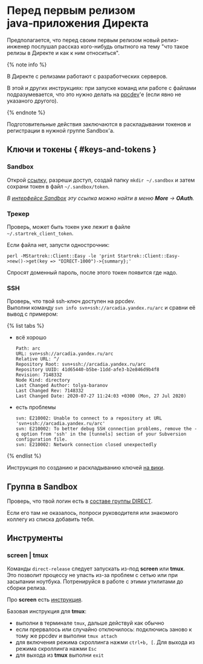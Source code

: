# Перед первым релизом java‑приложения Директа

Предполагается, что перед своим первым релизом новый релиз-инженер послушал рассказ
кого-нибудь опытного на тему "что такое релизы в Директе и как к ним относиться".

{% note info %}

В Директе с релизами работают с разработческих серверов.

В этой и других инструкциях: при запуске команд или работе с файлами подразумевается,
что это нужно делать на [ppcdev](../../glossary/glossary.md#ppcdev)'е
(если явно не указаного другого).

{% endnote %}

Подготовительные действия заключаются в раскладывании токенов и регистрации в нужной группе Sandbox'а.

## Ключи и токены { #keys-and-tokens }

### Sandbox
Открой [ссылку](https://sandbox.yandex-team.ru/oauth),
разреши доступ,
создай папку `mkdir ~/.sandbox` и затем
сохрани токен в файл `~/.sandbox/token`.

_В [интерфейсе Sandbox](https://sandbox.yandex-team.ru) эту ссылка можно найти в меню **More** → **OAuth**._

### Трекер
Проверь, может быть токен уже лежит в файле `~/.startrek_client_token`.

Если файла нет, запусти однострочник:  
```
perl -MStartrek::Client::Easy -le 'print Startrek::Client::Easy->new()->get(key => "DIRECT-1000")->{summary};'
```  
Спросят доменный пароль, после этого токен появится где надо. 

### SSH
Проверь, что твой ssh-ключ доступен на ppcdev.  
Выполни команду `svn info svn+ssh://arcadia.yandex.ru/arc` и сравни её вывод с примером:

{% list tabs %}

- всё хорошо
  
  ```
  Path: arc
  URL: svn+ssh://arcadia.yandex.ru/arc
  Relative URL: ^/
  Repository Root: svn+ssh://arcadia.yandex.ru/arc
  Repository UUID: 41d65440-b5be-11dd-afe3-b2e846d9b4f8
  Revision: 7148332
  Node Kind: directory
  Last Changed Author: tolya-baranov
  Last Changed Rev: 7148332
  Last Changed Date: 2020-07-27 11:24:03 +0300 (Mon, 27 Jul 2020)
  ```

- есть проблемы

  ```
  svn: E210002: Unable to connect to a repository at URL 'svn+ssh://arcadia.yandex.ru/arc'
  svn: E210002: To better debug SSH connection problems, remove the -q option from 'ssh' in the [tunnels] section of your Subversion configuration file.
  svn: E210002: Network connection closed unexpectedly
  ```

{% endlist %}

Инструкция по созданию и раскладыванию ключей [на вики](https://wiki.yandex-team.ru/direct/Development/first-steps/?from=%252Fdirekt%252Fdevelopment%252Ffirst-steps%252F#sgenerirovatirazlozhitssh-kljuchi).

## Группа в Sandbox
Проверь, что твой логин есть в [составе группы DIRECT](https://sandbox.yandex-team.ru/admin/groups?name=DIRECT&limit=1).

Если его там не оказалось, попроси руководителя или знакомого коллегу из списка добавить тебя.


## Инструменты

### screen | tmux
Команды `direct-release` следует запускать из-под **screen** или **tmux**.  
Это позволит процессу не упасть из-за проблем с сетью или при засыпании ноутбука.
Потренируйся в работе с этими утилитами до сборки релиза.

Про **screen** есть [инструкция](../basics/howto_screen.md).

Базовая инструкция для **tmux**:

- выполни в терминале `tmux`, дальше действуй как обычно
- если прервалось или случайно отключилось: подключись заново к тому же ppcdev и выполни `tmux attach`
- для включения режима скроллинга нажми `ctrl+b, [`. Для выхода из режима скроллинга нажми `Esc`
- для выхода из **tmux** выполни `exit`


